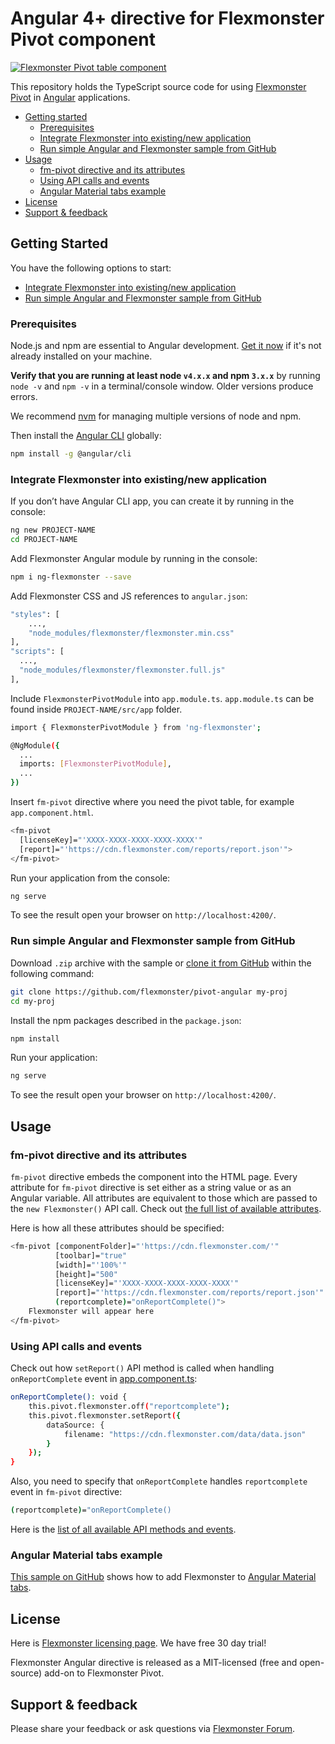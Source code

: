 # Angular 4+ directive for Flexmonster Pivot component
[![Flexmonster Pivot table component](https://s3.amazonaws.com/flexmonster/github/fm-github-cover.png)](https://flexmonster.com)


This repository holds the TypeScript source code for using [Flexmonster Pivot](https://www.flexmonster.com/) in [Angular](https://angular.io/) applications. 

* [Getting started](#getting-started)
  * [Prerequisites](#prerequisites)
  * [Integrate Flexmonster into existing/new application](#add-to-app)
  * [Run simple Angular and Flexmonster sample from GitHub](#run-github-sample)
* [Usage](#usage)
  * [fm-pivot directive and its attributes](#fm-pivot-directive)
  * [Using API calls and events](#using-flexmonster-api)
  * [Angular Material tabs example](#material-tabs)
* [License](#license)
* [Support & feedback](#support-feedback)

## <a name="getting-started"></a>Getting Started ##

You have the following options to start:

* [Integrate Flexmonster into existing/new application](#add-to-app)
* [Run simple Angular and Flexmonster sample from GitHub](#run-github-sample)

### <a name="prerequisites"></a>Prerequisites ###

Node.js and npm are essential to Angular development. [Get it now](https://docs.npmjs.com/getting-started/installing-node) if it's not already installed on your machine.
 
**Verify that you are running at least node `v4.x.x` and npm `3.x.x`**
by running `node -v` and `npm -v` in a terminal/console window.
Older versions produce errors.

We recommend [nvm](https://github.com/creationix/nvm) for managing multiple versions of node and npm.

Then install the [Angular CLI](https://cli.angular.io/) globally:

```bash
npm install -g @angular/cli
```

### <a name="add-to-app"></a>Integrate Flexmonster into existing/new application ###

If you don’t have Angular CLI app, you can create it by running in the console:

```bash
ng new PROJECT-NAME
cd PROJECT-NAME
```

Add Flexmonster Angular module by running in the console:

```bash
npm i ng-flexmonster --save
```

Add Flexmonster CSS and JS references to `angular.json`:

```bash
"styles": [ 
	...,
	"node_modules/flexmonster/flexmonster.min.css" 
],
"scripts": [ 
  ...,
  "node_modules/flexmonster/flexmonster.full.js" 
],
```

Include `FlexmonsterPivotModule` into `app.module.ts`. `app.module.ts` can be found inside `PROJECT-NAME/src/app` folder.

```bash
import { FlexmonsterPivotModule } from 'ng-flexmonster';

@NgModule({
  ...
  imports: [FlexmonsterPivotModule],
  ...
})
```

Insert `fm-pivot` directive where you need the pivot table, for example `app.component.html`.

```bash
<fm-pivot 
  [licenseKey]="'XXXX-XXXX-XXXX-XXXX-XXXX'"
  [report]="'https://cdn.flexmonster.com/reports/report.json'">
</fm-pivot>
```

Run your application from the console:

```bash
ng serve
```

To see the result open your browser on `http://localhost:4200/`.


### <a name="run-github-sample"></a>Run simple Angular and Flexmonster sample from GitHub ###

Download `.zip` archive with the sample or [clone it from GitHub](https://github.com/flexmonster/pivot-angular) within the following command:

```bash
git clone https://github.com/flexmonster/pivot-angular my-proj
cd my-proj
```

Install the npm packages described in the `package.json`:

```bash
npm install
```

Run your application:

```bash
ng serve
```

To see the result open your browser on `http://localhost:4200/`.

## <a name="usage"></a>Usage ##

### <a name="fm-pivot-directive"></a>fm-pivot directive and its attributes ###

`fm-pivot` directive embeds the component into the HTML page. Every attribute for `fm-pivot` directive is set either as a string value or as an Angular variable. All attributes are equivalent to those which are passed to the `new Flexmonster()` API call. Check out [the full list of available attributes](https://www.flexmonster.com/api/new-flexmonster/).

Here is how all these attributes should be specified:

```bash
<fm-pivot [componentFolder]="'https://cdn.flexmonster.com/'"
          [toolbar]="true"
          [width]="'100%'"
          [height]="500"
          [licenseKey]="'XXXX-XXXX-XXXX-XXXX-XXXX'"
          [report]="'https://cdn.flexmonster.com/reports/report.json'"
          (reportcomplete)="onReportComplete()">
    Flexmonster will appear here
</fm-pivot>
```

### <a name="using-flexmonster-api"></a>Using API calls and events ###

Check out how `setReport()` API method is called when handling `onReportComplete` event in [app.component.ts](https://github.com/flexmonster/pivot-angular/blob/master/src/app/app.component.ts):

```bash
onReportComplete(): void {
	this.pivot.flexmonster.off("reportcomplete");
	this.pivot.flexmonster.setReport({
		dataSource: {
			filename: "https://cdn.flexmonster.com/data/data.json"
		}
	});
}
```

Also, you need to specify that `onReportComplete` handles `reportcomplete` event in `fm-pivot` directive:

```bash
(reportcomplete)="onReportComplete()
```

Here is the [list of all available API methods and events](https://www.flexmonster.com/api/). 

### <a name="material-tabs"></a>Angular Material tabs example ###

[This sample on GitHub](https://github.com/flexmonster/pivot-angular/tree/master/src/app/tabs) shows how to add Flexmonster to [Angular Material tabs](https://material.angular.io/components/tabs/overview).

## <a name="license"></a>License ##

Here is [Flexmonster licensing page](https://www.flexmonster.com/pivot-table-editions-and-pricing/). We have free 30 day trial! 

Flexmonster Angular directive is released as a MIT-licensed (free and open-source) add-on to Flexmonster Pivot.

## <a name="support-feedback"></a>Support & feedback ##

Please share your feedback or ask questions via [Flexmonster Forum](https://www.flexmonster.com/forum/).
